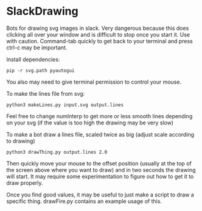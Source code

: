 # SlackDrawing
Bots for drawing svg images in slack. Very dangerous because this does clicking all over your window and is difficult to stop once you start it. Use with caution. Command-tab quickly to get back to your terminal and press ctrl-c may be important.

Install dependencies:

```
pip -r svg.path pyautogui
```

You also may need to give terminal permission to control your mouse. 

To make the lines file from svg:

```
python3 makeLines.py input.svg output.lines
```

Feel free to change numInterp to get more or less smooth lines depending on your svg (if the value is too high the drawing may be very slow)

To make a bot draw a lines file, scaled twice as big (adjust scale according to drawing)

```
python3 drawThing.py output.lines 2.0
```

Then quickly move your mouse to the offset position (usually at the top of the screen above where you want to draw) and in two seconds the drawing will start. It may require some experimentation to figure out how to get it to draw properly.

Once you find good values, it may be useful to just make a script to draw a specific thing. drawFire.py contains an example usage of this.
